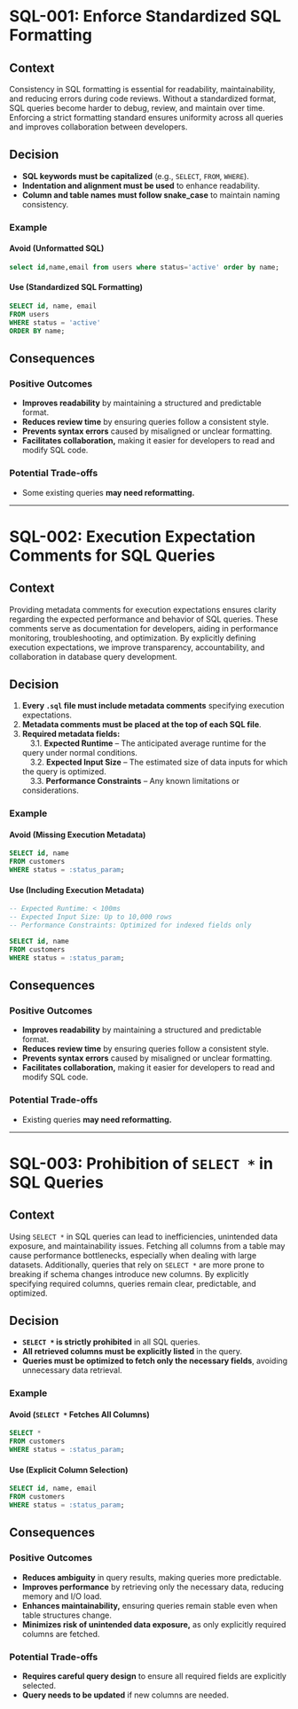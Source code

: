 # SQL-001: Enforce Standardized SQL Formatting

## Context
Consistency in SQL formatting is essential for readability, maintainability, and reducing errors during code reviews. Without a standardized format, SQL queries become harder to debug, review, and maintain over time. Enforcing a strict formatting standard ensures uniformity across all queries and improves collaboration between developers.

## Decision
- **SQL keywords must be capitalized** (e.g., `SELECT`, `FROM`, `WHERE`).
- **Indentation and alignment must be used** to enhance readability.
- **Column and table names must follow snake_case** to maintain naming consistency.

### Example

#### Avoid (Unformatted SQL)
```sql
select id,name,email from users where status='active' order by name;
```

#### Use (Standardized SQL Formatting)

```sql
SELECT id, name, email
FROM users
WHERE status = 'active'
ORDER BY name;
```

## Consequences

### Positive Outcomes
- **Improves readability** by maintaining a structured and predictable format.
- **Reduces review time** by ensuring queries follow a consistent style.
- **Prevents syntax errors** caused by misaligned or unclear formatting.
- **Facilitates collaboration,** making it easier for developers to read and modify SQL code.

### Potential Trade-offs
- Some existing queries **may need reformatting.**

---

# SQL-002: Execution Expectation Comments for SQL Queries

## Context
Providing metadata comments for execution expectations ensures clarity regarding the expected performance and behavior of SQL queries. These comments serve as documentation for developers, aiding in performance monitoring, troubleshooting, and optimization. By explicitly defining execution expectations, we improve transparency, accountability, and collaboration in database query development.

## Decision
1. **Every `.sql` file must include metadata comments** specifying execution expectations.
2. **Metadata comments must be placed at the top of each SQL file**.
3. **Required metadata fields:**
<br>&emsp;3.1. **Expected Runtime** – The anticipated average runtime for the query under normal conditions.
<br>&emsp;3.2. **Expected Input Size** – The estimated size of data inputs for which the query is optimized.
<br>&emsp;3.3. **Performance Constraints** – Any known limitations or considerations.

### Example

#### Avoid (Missing Execution Metadata)

```sql
SELECT id, name  
FROM customers  
WHERE status = :status_param;
```

#### **Use (Including Execution Metadata)**
```sql
-- Expected Runtime: < 100ms
-- Expected Input Size: Up to 10,000 rows
-- Performance Constraints: Optimized for indexed fields only

SELECT id, name
FROM customers
WHERE status = :status_param;
```

## Consequences

### Positive Outcomes
- **Improves readability** by maintaining a structured and predictable format.
- **Reduces review time** by ensuring queries follow a consistent style.
- **Prevents syntax errors** caused by misaligned or unclear formatting.
- **Facilitates collaboration,** making it easier for developers to read and modify SQL code.

### Potential Trade-offs
- Existing queries **may need reformatting.**

---

# SQL-003: Prohibition of `SELECT *` in SQL Queries

## Context
Using `SELECT *` in SQL queries can lead to inefficiencies, unintended data exposure, and maintainability issues. Fetching all columns from a table may cause performance bottlenecks, especially when dealing with large datasets. Additionally, queries that rely on `SELECT *` are more prone to breaking if schema changes introduce new columns. By explicitly specifying required columns, queries remain clear, predictable, and optimized.

## Decision
- **`SELECT *` is strictly prohibited** in all SQL queries.
- **All retrieved columns must be explicitly listed** in the query.
- **Queries must be optimized to fetch only the necessary fields**, avoiding unnecessary data retrieval.

### Example

#### **Avoid (`SELECT *` Fetches All Columns)**
```sql
SELECT *
FROM customers
WHERE status = :status_param;
```

#### Use (Explicit Column Selection)
```sql
SELECT id, name, email
FROM customers
WHERE status = :status_param;
```

## Consequences

### Positive Outcomes
- **Reduces ambiguity** in query results, making queries more predictable.
- **Improves performance** by retrieving only the necessary data, reducing memory and I/O load.
- **Enhances maintainability,** ensuring queries remain stable even when table structures change.
- **Minimizes risk of unintended data exposure,** as only explicitly required columns are fetched.

### Potential Trade-offs
- **Requires careful query design** to ensure all required fields are explicitly selected.
- **Query needs to be updated** if new columns are needed.
